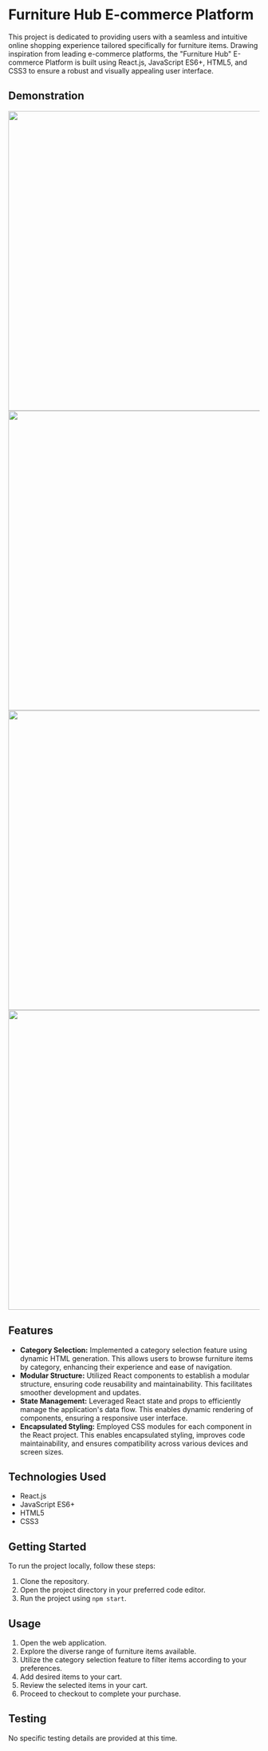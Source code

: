 # Furniture Hub E-commerce Platform

This project is dedicated to providing users with a seamless and intuitive online shopping experience tailored specifically for furniture items. Drawing inspiration from leading e-commerce platforms, the "Furniture Hub" E-commerce Platform is built using React.js, JavaScript ES6+, HTML5, and CSS3 to ensure a robust and visually appealing user interface.

## Demonstration
<img src="https://github.com/asapbarboskin/mfh/assets/108778975/514f1455-6a2a-4d12-bac2-8eeacfa70663" width="600">
<img src="https://github.com/asapbarboskin/mfh/assets/108778975/bdd5f972-4b1c-4a62-b93b-4bf7aa6bcec8" width="600">
<img src="https://github.com/asapbarboskin/mfh/assets/108778975/98101cb5-914f-4908-8ef8-b978cc4a8066" width="600">
<img src="https://github.com/asapbarboskin/mfh/assets/108778975/e0554c65-f935-4e45-96bc-acca8ad04edb" width="600">


## Features

- **Category Selection:** Implemented a category selection feature using dynamic HTML generation. This allows users to browse furniture items by category, enhancing their experience and ease of navigation.
- **Modular Structure:** Utilized React components to establish a modular structure, ensuring code reusability and maintainability. This facilitates smoother development and updates.
- **State Management:** Leveraged React state and props to efficiently manage the application's data flow. This enables dynamic rendering of components, ensuring a responsive user interface.
- **Encapsulated Styling:** Employed CSS modules for each component in the React project. This enables encapsulated styling, improves code maintainability, and ensures compatibility across various devices and screen sizes.

## Technologies Used

- React.js
- JavaScript ES6+
- HTML5
- CSS3

## Getting Started

To run the project locally, follow these steps:

1. Clone the repository.
2. Open the project directory in your preferred code editor.
3. Run the project using `npm start`.

## Usage

1. Open the web application.
2. Explore the diverse range of furniture items available.
3. Utilize the category selection feature to filter items according to your preferences.
4. Add desired items to your cart.
5. Review the selected items in your cart.
6. Proceed to checkout to complete your purchase.

## Testing

No specific testing details are provided at this time.
